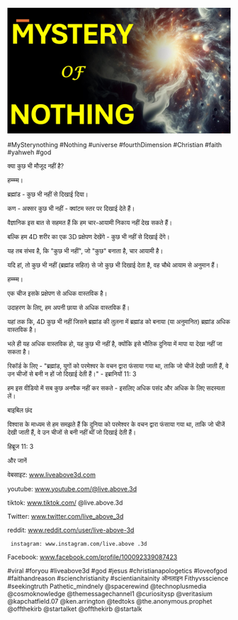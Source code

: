 ![Video cover image](../cover.jpg "cover photo")

#MySterynothing #Nothing #universe #fourthDimension #Christian #faith #yahweh #god

क्या कुछ भी मौजूद नहीं है?

हम्म्म्म।

ब्रह्मांड - कुछ भी नहीं से दिखाई दिया।

कण - अक्सर कुछ भी नहीं - क्वांटम स्तर पर दिखाई देते हैं।

वैज्ञानिक इस बात से सहमत हैं कि हम चार-आयामी निकाय नहीं देख सकते हैं।

बल्कि हम 4D शरीर का एक 3D प्रक्षेपण देखेंगे - कुछ भी नहीं से दिखाई देंगे।

यह तब संभव है, कि "कुछ भी नहीं", जो "कुछ" बनाता है, चार आयामी है।

यदि हां, तो कुछ भी नहीं (ब्रह्मांड सहित) से जो कुछ भी दिखाई देता है, वह चौथे आयाम से अनुमान हैं।

हम्म्म्म।

एक चीज इसके प्रक्षेपण से अधिक वास्तविक है।

उदाहरण के लिए, हम अपनी छाया से अधिक वास्तविक हैं।

यहां तक ​​कि, 4D कुछ भी नहीं जिसने ब्रह्मांड की तुलना में ब्रह्मांड को बनाया (या अनुमानित) ब्रह्मांड अधिक वास्तविक है।

भले ही यह अधिक वास्तविक हो, यह कुछ भी नहीं है, क्योंकि इसे भौतिक दुनिया में मापा या देखा नहीं जा सकता है।

रिकॉर्ड के लिए - "ब्रह्मांड, युगों को परमेश्वर के वचन द्वारा फंसाया गया था, ताकि जो चीजें देखी जाती हैं, वे उन चीजों से बनी न हों जो दिखाई देती हैं।" - इब्रानियों 11: 3

हम इस वीडियो में सब कुछ अनपैक नहीं कर सकते - इसलिए अधिक पसंद और अधिक के लिए सदस्यता लें।


बाइबिल छंद

विश्वास के माध्यम से हम समझते हैं कि दुनिया को परमेश्वर के वचन द्वारा फंसाया गया था, ताकि जो चीजें देखी जाती हैं, वे उन चीजों से बनी नहीं थीं जो दिखाई देती हैं।

हिब्रूज 11: 3


और जानें

वेबसाइट: www.liveabove3d.com

youtube: www.youtube.com/@live.above.3d

 tiktok: www.tiktok.com/ @live.above.3d

Twitter: www.twitter.com/live_above_3d

reddit: www.reddit.com/user/live-above-3d

     instagram: www.instagram.com/live.above .3d

Facebook: www.facebook.com/profile/100092339087423

#viral #foryou #liveabove3d #god #jesus #christianapologetics #loveofgod #faithandreason #scienchristianity #scientianitainity ऑनलाइन Fithyvsscience #seekingtruth Pathetic_mindnely @spacerewind @technoplusmedia @cosmoknowledge @themessagechannel1 @curiositysp @veritasium @kapchatfield.07 @ken.arrington @tedtoks @the.anonymous.prophet @offthekirb @startalket @offthekirb @startalk
